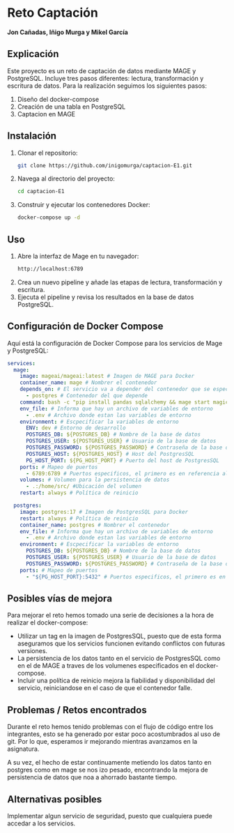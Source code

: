 # Reto Captación

**Jon Cañadas, Iñigo Murga y Mikel García**

## Explicación

Este proyecto es un reto de captación de datos mediante MAGE y PostgreSQL. Incluye tres pasos diferentes: lectura, transformación y escritura de datos. Para la realización seguimos los siguientes pasos:

1. Diseño del docker-compose
2. Creación de una tabla en PostgreSQL
3. Captacion en MAGE 

## Instalación

1. Clonar el repositorio:
    ```bash
    git clone https://github.com/inigomurga/captacion-E1.git
    ```
2. Navega al directorio del proyecto:
    ```bash
    cd captacion-E1
    ```
3. Construir y ejecutar los contenedores Docker:
    ```bash
    docker-compose up -d
    ```

## Uso

1. Abre la interfaz de Mage en tu navegador:
    ```markdown
    http://localhost:6789
    ```
2. Crea un nuevo pipeline y añade las etapas de lectura, transformación y escritura.
3. Ejecuta el pipeline y revisa los resultados en la base de datos PostgreSQL.

## Configuración de Docker Compose

Aquí está la configuración de Docker Compose para los servicios de Mage y PostgreSQL:

```yaml
services:
  mage:
    image: mageai/mageai:latest # Imagen de MAGE para Docker
    container_name: mage # Nombrer el contenedor
    depends_on: # El servicio va a depender del contenedor que se especifique
      - postgres # Contenedor del que depende
    command: bash -c "pip install pandas sqlalchemy && mage start magic" # Ejecuta el comando especificado, en este caso instala una librería y arranca mage
    env_file: # Informa que hay un archivo de variables de entorno
      - .env # Archivo donde estan las variables de entorno
    environment: # Escpecificar la variables de entorno
      ENV: dev # Entorno de desarrollo
      POSTGRES_DB: ${POSTGRES_DB} # Nombre de la base de datos
      POSTGRES_USER: ${POSTGRES_USER} # Usuario de la base de datos
      POSTGRES_PASSWORD: ${POSTGRES_PASSWORD} # Contraseña de la base de datos
      POSTGRES_HOST: ${POSTGRES_HOST} # Host del PostgresSQL
      PG_HOST_PORT: ${PG_HOST_PORT} # Puerto del host de PostgresSQL
    ports: # Mapeo de puertos
      - 6789:6789 # Puertos especificos, el primero es en referencia al puerto local y el segundo al del contenedor de Docker
    volumes: # Volumen para la persistencia de datos
      - .:/home/src/ #Ubicación del volumen
    restart: always # Política de reinicio

  postgres:
    image: postgres:17 # Imagen de PostgresSQL para Docker
    restart: always # Política de reinicio
    container_name: postgres # Nombrer el contenedor
    env_file: # Informa que hay un archivo de variables de entorno
      - .env # Archivo donde estan las variables de entorno
    environment: # Escpecificar la variables de entorno
      POSTGRES_DB: ${POSTGRES_DB} # Nombre de la base de datos
      POSTGRES_USER: ${POSTGRES_USER} # Usuario de la base de datos
      POSTGRES_PASSWORD: ${POSTGRES_PASSWORD} # Contraseña de la base de datos
    ports: # Mapeo de puertos
      - "${PG_HOST_PORT}:5432" # Puertos especificos, el primero es en referencia al puerto local y el segundo al del contenedor de Docker

```

## Posibles vías de mejora

Para mejorar el reto hemos tomado una serie de decisiones a la hora de realizar el docker-compose:

* Utilizar un tag en la imagen de PostgresSQL, puesto que de esta forma aseguramos que los servicios funcionen evitando conflictos con futuras versiones. 
* La persistencia de los datos tanto en el servicio de PostgresSQL como en el de MAGE a traves de los volumenes especificados en el docker-compose.
* Incluir una política de reinicio mejora la fiabilidad y disponibilidad del servicio, reiniciandose en el caso de que el contenedor falle.


## Problemas / Retos encontrados

Durante el reto hemos tenido problemas con el flujo de código entre los integrantes, esto se ha generado por estar poco acostumbrados al uso de git. Por lo que, esperamos ir mejorando mientras avanzamos en la asignatura.

A su vez, el hecho de estar continuamente metiendo los datos tanto en postgres como en mage se nos izo pesado, encontrando la mejora de persistencia de datos que noa a ahorrado bastante tiempo.

## Alternativas posibles

Implementar algun servicio de seguridad, puesto que cualquiera puede accedar a los servicios.